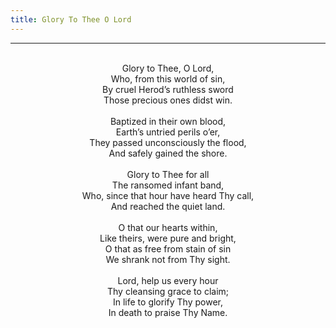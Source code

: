 ```yaml
---
title: Glory To Thee O Lord
---
```


---
<center>
<br/>
Glory to Thee, O Lord,<br/>
Who, from this world of sin,<br/>
By cruel Herod’s ruthless sword<br/>
Those precious ones didst win.<br/>
<br/>
Baptized in their own blood,<br/>
Earth’s untried perils o’er,<br/>
They passed unconsciously the flood,<br/>
And safely gained the shore.<br/>
<br/>
Glory to Thee for all<br/>
The ransomed infant band,<br/>
Who, since that hour have heard Thy call,<br/>
And reached the quiet land.<br/>
<br/>
O that our hearts within,<br/>
Like theirs, were pure and bright,<br/>
O that as free from stain of sin<br/>
We shrank not from Thy sight.<br/>
<br/>
Lord, help us every hour<br/>
Thy cleansing grace to claim;<br/>
In life to glorify Thy power,<br/>
In death to praise Thy Name.<br/>

</center>